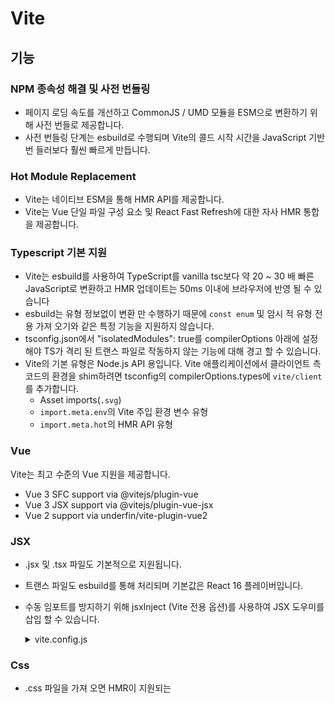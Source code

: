 # Vite

## 기능
### NPM 종속성 해결 및 사전 번들링
- 페이지 로딩 속도를 개선하고 CommonJS / UMD 모듈을 ESM으로 변환하기 위해 사전 번들로 제공합니다. 
- 사전 번들링 단계는 esbuild로 수행되며 Vite의 콜드 시작 시간을 JavaScript 기반 번 들러보다 훨씬 빠르게 만듭니다.
### Hot Module Replacement
- Vite는 네이티브 ESM을 통해 HMR API를 제공합니다. 
- Vite는 Vue 단일 파일 구성 요소 및 React Fast Refresh에 대한 자사 HMR 통합을 제공합니다.
### Typescript 기본 지원
- Vite는 esbuild를 사용하여 TypeScript를 vanilla tsc보다 약 20 ~ 30 배 빠른 JavaScript로 변환하고 HMR 업데이트는 50ms 이내에 브라우저에 반영 될 수 있습니다
- esbuild는 유형 정보없이 변환 만 수행하기 때문에 `const enum` 및 암시 적 유형 전용 가져 오기와 같은 특정 기능을 지원하지 않습니다.
- tsconfig.json에서 "isolatedModules": true를 compilerOptions 아래에 설정해야 TS가 격리 된 트랜스 파일로 작동하지 않는 기능에 대해 경고 할 수 있습니다.
- Vite의 기본 유형은 Node.js API 용입니다. Vite 애플리케이션에서 클라이언트 측 코드의 환경을 shim하려면 tsconfig의 compilerOptions.types에 `vite/client`를 추가합니다.
  - Asset imports(`.svg`)
  - `import.meta.env`의 Vite 주입 환경 변수 유형
  - `import.meta.hot`의 HMR API 유형
### Vue
Vite는 최고 수준의 Vue 지원을 제공합니다.
- Vue 3 SFC support via @vitejs/plugin-vue
- Vue 3 JSX support via @vitejs/plugin-vue-jsx
- Vue 2 support via underfin/vite-plugin-vue2
### JSX
  - .jsx 및 .tsx 파일도 기본적으로 지원됩니다. 
  - 트랜스 파일도 esbuild를 통해 처리되며 기본값은 React 16 플레이버입니다.
  - 수동 임포트를 방지하기 위해 jsxInject (Vite 전용 옵션)를 사용하여 JSX 도우미를 삽입 할 수 있습니다. <br/>
    <details>
      <summary>vite.config.js</summary>
      <div>
  
      ```js
        // vite.config.js
        export default {
          esbuild: {
            jsxInject: `import React from 'react'`
          }
        }
      ```
  
      </div>
    </details>

### Css
- .css 파일을 가져 오면 HMR이 지원되는 <style> 태그를 통해 해당 콘텐츠가 페이지에 삽입됩니다. 처리 된 CSS를 모듈의 `default export`로 문자열로 검색 할 수도 있습니다.
- Vite는 postcss-import를 통해 CSS @import 인라인을 지원하도록 사전 구성되어 있습니다.
- Vite 별칭은 CSS @import에도 적용됩니다. 또한 가져온 파일이 다른 디렉토리에 있더라도 모든 CSS url () 참조는 정확성을 보장하기 위해 항상 자동으로 리베이스됩니다.
- .module.css로 끝나는 모든 CSS 파일은 CSS 모듈 파일로 간주됩니다. 이러한 파일을 가져 오면 해당 모듈 객체가 반환됩니다. <br/>
  <details>
  <summary>open</summary>
  <div>
  
  ```css
  /* example.module.css */
  .red {
    color: red;
  }
  ```
  
  ```js
  import classes from './example.module.css'
  document.getElementById('foo').className = classes.red
  ```
  
  </div>
  </details>
  
### CSS 전처리기
- Vite는 최신 브라우저만을 대상으로하기 때문에 CSSWG 초안 (예 : `postcss-nesting`)을 구현하고 일반 미래 표준 호환 CSS를 작성하는 PostCSS 플러그인과 함께 기본 CSS 변수를 사용하는 것이 좋습니다.
- 즉, Vite는 .scss, .sass, .less, .styl 및 .stylus 파일에 대한 기본 지원을 제공합니다. Vite 전용 플러그인을 설치할 필요는 없지만 해당 전 처리기 자체를 설치해야합니다.
```sh
# .scss and .sass
npm install -D sass

# .less
npm install -D less

# .styl and .stylus
npm install -D stylus
```
- 파일 확장자에 `.module`을 추가하여 전처리 기와 결합 된 CSS 모듈을 사용할 수도 있습니다 (예 : `style.module.scss`).

### Static Assets
- 정적 자산을 가져 오면 제공 될 때 해결 된 공개 URL이 반환됩니다.
```js
import imgUrl from './img.png'
document.getElementById('hero-img').src = imgUrl
```
  
### JSON
```js
// import the entire object
import json from './example.json'
// import a root field as named exports - helps with treeshaking!
import { field } from './example.json'
```

### Glob Import
- Vite는 특별한 `import.meta.glob` 함수를 통해 파일 시스템에서 여러 모듈 가져 오기를 지원합니다.
```js
const modules = import.meta.glob('./dir/*.js')
```
```js
// code produced by vite
const modules = {
    './dir/foo.js': () => import('./dir/foo.js'),
    './dir/bar.js': () => import('./dir/bar.js')
}
```
```js
for (const path in modules) {
  modules[path]().then((mod) => {
    console.log(path, mod)
  })
}
```
- 일치하는 파일은 기본적으로 동적 가져 오기를 통해 지연로드되며 빌드 중에 별도의 청크로 분할됩니다.
- 모든 모듈을 직접 가져 오려면 (예 : 먼저 적용 할 이러한 모듈의 부작용에 의존) import.meta.globEager를 대신 사용할 수 있습니다.
```js
const modules = import.meta.globEager('./dir/*.js')
```
```js
// code produced by vite
import * as __glob__0_0 from './dir/foo.js'
import * as __glob__0_1 from './dir/bar.js'
const modules = {
  './dir/foo.js': __glob__0_0,
  './dir/bar.js': __glob__0_1
}
```
- 이것은 Vite 전용 기능이며 웹 또는 ES 표준이 아닙니다.
- glob 패턴은 가져 오기 지정자처럼 처리됩니다. 상대적 (./로 시작) 또는 절대적 (/로 시작, 프로젝트 루트에 상대적으로 확인)이어야합니다.

### Web Assembly
- 미리 컴파일 된 `.wasm` 파일을 직접 가져올 수 있습니다.
- `default export`는 wasm 인스턴스의 내보내기 개체에 대한 Promise를 반환하는 초기화 함수입니다.
```js
import init from './example.wasm'

init().then((exports) => {
  exports.test()
})
```
- init 함수는 WebAssembly.instantiate에 전달 된 imports 객체를 두 번째 인수로 사용할 수도 있습니다.
```js
init({
  imports: {
    someFunc: () => {
      /* ... */
    }
  }
}).then(() => {
  /* ... */
})
```

### Web Workers
- 웹 워커 스크립트는 import 요청에 `?worker`를 추가하여 직접 가져올 수 있습니다.
- `default export`는 커스텀 워커 생성자입니다.
```js
import MyWorker from './worker?worker'

const worker = new MyWorker()
```

### Build Optimizations
> 빌드 프로세스의 일부로 자동으로 적용되며 비활성화하지 않는 한 명시적인 구성이 필요하지 않습니다.

- CSS Code Splitting
- Preload Directives Generation
- Async Chunk Loading Optimization





